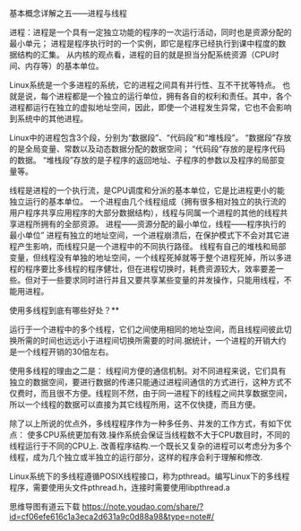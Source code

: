 基本概念详解之五——进程与线程




进程：进程是一个具有一定独立功能的程序的一次运行活动，同时也是资源分配的最小单元； 
进程是程序执行时的一个实例，即它是程序已经执行到课中程度的数据结构的汇集。 
从内核的观点看，进程的目的就是担当分配系统资源（CPU时间、内存等）的基本单位。


Linux系统是一个多进程的系统，它的进程之间具有并行性、互不干扰等特点。 
也就是说，每个进程都是一个独立的运行单位，拥有各自的权利和责任。其中，各个进程都运行在独立的虚拟地址空间，因此，即使一个进程发生异常，它也不会影响到系统中的其他进程。


Linux中的进程包含3个段，分别为“数据段”、“代码段”和“堆栈段”。 
“数据段”存放的是全局变量、常数以及动态数据分配的数据空间； 
“代码段”存放的是程序代码的数据。 
“堆栈段”存放的是子程序的返回地址、子程序的参数以及程序的局部变量等。



线程是进程的一个执行流，是CPU调度和分派的基本单位，它是比进程更小的能独立运行的基本单位。 
一个进程由几个线程组成（拥有很多相对独立的执行流的用户程序共享应用程序的大部分数据结构），线程与同属一个进程的其他的线程共享进程所拥有的全部资源。 
进程——资源分配的最小单位，线程——程序执行的最小单位” 
进程有独立的地址空间，一个进程崩溃后，在保护模式下不会对其它进程产生影响，而线程只是一个进程中的不同执行路径。 
线程有自己的堆栈和局部变量，但线程没有单独的地址空间，一个线程死掉就等于整个进程死掉，所以多进程的程序要比多线程的程序健壮，但在进程切换时，耗费资源较大，效率要差一些。但对于一些要求同时进行并且又要共享某些变量的并发操作，只能用线程，不能用进程。


使用多线程到底有哪些好处？**

运行于一个进程中的多个线程，它们之间使用相同的地址空间，而且线程间彼此切换所需的时间也远远小于进程间切换所需要的时间.据统计，一个进程的开销大约是一个线程开销的30倍左右。

使用多线程的理由之二是： 
线程间方便的通信机制。对不同进程来说，它们具有独立的数据空间，要进行数据的传递只能通过进程间通信的方式进行，这种方式不仅费时，而且很不方便。线程则不然，由于同一进程下的线程之间共享数据空间，所以一个线程的数据可以直接为其它线程所用，这不仅快捷，而且方便。

除了以上所说的优点外，多线程程序作为一种多任务、并发的工作方式，有如下优点： 
使多CPU系统更加有效.操作系统会保证当线程数不大于CPU数目时，不同的线程运行于不同的CPU上. 
改善程序结构.一个既长又复杂的进程可以考虑分为多个线程，成为几个独立或半独立的运行部分，这样的程序会利于理解和修改.

Linux系统下的多线程遵循POSIX线程接口，称为pthread。编写Linux下的多线程程序，需要使用头文件pthread.h，连接时需要使用libpthread.a









思维导图有道云下载   https://note.youdao.com/share/?id=cf06efe616c1a3eca2d631a9c0d88a98&type=note#/